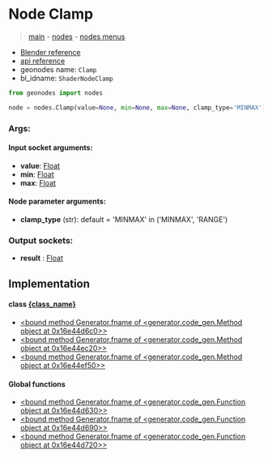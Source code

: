 # Node Clamp

> [main](../structure.md) - [nodes](nodes.md) - [nodes menus](nodes_menus.md)

- [Blender reference](https://docs.blender.org/manual/en/latest/modeling/geometry_nodes/utilities/clamp.html)
- [api reference](https://docs.blender.org/api/current/bpy.types.ShaderNodeClamp.html)
- geonodes name: `Clamp`
- bl_idname: `ShaderNodeClamp`

```python
from geonodes import nodes

node = nodes.Clamp(value=None, min=None, max=None, clamp_type='MINMAX')
```

### Args:

#### Input socket arguments:

- **value**: [Float](Float.md)
- **min**: [Float](Float.md)
- **max**: [Float](Float.md)

#### Node parameter arguments:

- **clamp_type** (str): default = 'MINMAX' in ('MINMAX', 'RANGE')

### Output sockets:

- **result** : [Float](Float.md)

## Implementation

#### class [{class_name}]({class_name}.md)

 - [<bound method Generator.fname of <generator.code_gen.Method object at 0x16e44d6c0>>](Float.md#clamp)
 - [<bound method Generator.fname of <generator.code_gen.Method object at 0x16e44ec20>>](Float.md#clamp_min_max)
 - [<bound method Generator.fname of <generator.code_gen.Method object at 0x16e44ef50>>](Float.md#clamp_range)
#### Global functions

 - [<bound method Generator.fname of <generator.code_gen.Function object at 0x16e44d630>>](function.md#clamp)
 - [<bound method Generator.fname of <generator.code_gen.Function object at 0x16e44d690>>](function.md#clamp_min_max)
 - [<bound method Generator.fname of <generator.code_gen.Function object at 0x16e44d720>>](function.md#clamp_range)
